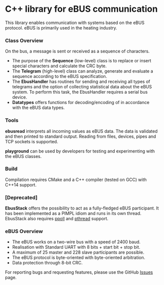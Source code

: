 # C++ library for eBUS communication

This library enables communication with systems based on the eBUS protocol. eBUS is primarily used in the heating industry.

### Class Overview

On the bus, a message is sent or received as a sequence of characters.

- The purpose of the **Sequence** (low-level) class is to replace or insert special characters and calculate the CRC byte. 
- The **Telegram** (high-level) class can analyze, generate and evaluate a sequence according to the eBUS specification.
- The **EbusHandler** has routines for sending and receiving all types of telegrams and the option of collecting
statistical data about the eBUS system. To perform this task, the EbusHandler requires a serial bus device.
- **Datatypes** offers functions for decoding/encoding of in accordance with the eBUS data types.

### Tools

**ebusread** interprets all incoming values ​​as eBUS data. The data is validated and then printed to standard
output. Reading from files, devices, pipes and TCP sockets is supported. 

**playground** can be used by developers for testing and experimenting with the eBUS classes.  

### Build

Compilation requires CMake and a C++ compiler (tested on GCC) with C++14 support. 

### [Deprecated]

 **EbusStack** offers the possibility to act as a fully-fledged eBUS participant. It has been implemented
as a PIMPL idiom and runs in its own thread. EbusStack also requires [ppoll](https://man7.org/linux/man-pages/man2/ppoll.2.html) and [pthread](https://man7.org/linux/man-pages/man7/pthreads.7.html) support.

### eBUS Overview

- The eBUS works on a two-wire bus with a speed of 2400 baud.
- Realisation with Standard UART with 8 bits + start bit + stop bit. 
- A maximum of 25 master and 228 slave participants are possible.
- The eBUS protocol is byte-oriented with byte-oriented arbitration.
- Data protection through 8-bit CRC.


For reporting bugs and requesting features, please use the GitHub [Issues](https://github.com/yuhu-/ebus/issues) page.
